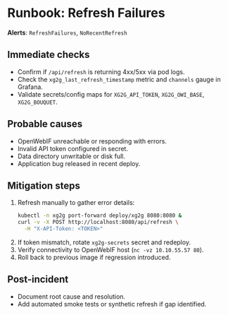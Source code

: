 # Runbook: Refresh Failures

**Alerts**: `RefreshFailures`, `NoRecentRefresh`

## Immediate checks
- Confirm if `/api/refresh` is returning 4xx/5xx via pod logs.
- Check the `xg2g_last_refresh_timestamp` metric and `channels` gauge in Grafana.
- Validate secrets/config maps for `XG2G_API_TOKEN`, `XG2G_OWI_BASE`, `XG2G_BOUQUET`.

## Probable causes
- OpenWebIF unreachable or responding with errors.
- Invalid API token configured in secret.
- Data directory unwritable or disk full.
- Application bug released in recent deploy.

## Mitigation steps
1. Refresh manually to gather error details:
   ```bash
   kubectl -n xg2g port-forward deploy/xg2g 8080:8080 &
   curl -v -X POST http://localhost:8080/api/refresh \
     -H "X-API-Token: <TOKEN>"
   ```
2. If token mismatch, rotate `xg2g-secrets` secret and redeploy.
3. Verify connectivity to OpenWebIF host (`nc -vz 10.10.55.57 80`).
4. Roll back to previous image if regression introduced.

## Post-incident
- Document root cause and resolution.
- Add automated smoke tests or synthetic refresh if gap identified.
